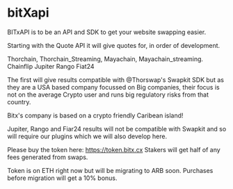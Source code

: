 # bitXapi

BITxAPI is to be an API and SDK to get your website swapping easier.

Starting with the Quote API it will give quotes for, in order of development.

Thorchain, Thorchain_Streaming, Mayachain, Mayachain_streaming. Chainflip Jupiter Rango Fiat24

The first will give results compatible with @Thorswap's Swapkit SDK but as they are a USA based company focussed on Big companies, their focus is not on the average Crypto user and runs big regulatory risks from that country.

Bitx's company is based on a crypto friendly Caribean island!

Jupiter, Rango and Fiar24 results will not be compatible with Swapkit and so will require our plugins which we will also develop here.

Please buy the token here: https://token.bitx.cx Stakers will get half of any fees generated from swaps.

Token is on ETH right now but will be migrating to ARB soon. Purchases before migration will get a 10% bonus.
